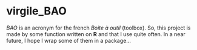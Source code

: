 virgile_BAO
===========

*BAO* is an acronym for the french *Boite à outil* (toolbox). So, this project is made by some function written on **R** and that I use quite often. In a near future, I hope I wrap some of them in a package...
